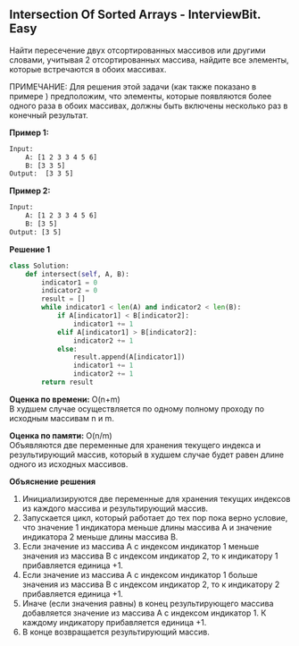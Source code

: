 ## Intersection Of Sorted Arrays - InterviewBit. Easy

Найти пересечение двух отсортированных массивов или другими словами, учитывая 2 отсортированных массива, найдите все элементы, которые встречаются в обоих массивах.

ПРИМЕЧАНИЕ: Для решения этой задачи (как также показано в примере ) предположим, что элементы, которые появляются более одного раза в обоих массивах, должны быть включены несколько раз в конечный результат.

**Пример 1:**
```bash
Input: 
    A: [1 2 3 3 4 5 6] 
    B: [3 3 5] 
Output:  [3 3 5]
```
**Пример 2:**
```bash
Input:
    A: [1 2 3 3 4 5 6]
    B: [3 5]
Output: [3 5]
```

**Решение 1** 
```python
class Solution:
	def intersect(self, A, B):
        indicator1 = 0
        indicator2 = 0
        result = []
        while indicator1 < len(A) and indicator2 < len(B):
            if A[indicator1] < B[indicator2]:
                indicator1 += 1 
            elif A[indicator1] > B[indicator2]:
                indicator2 += 1 
            else:
                result.append(A[indicator1])
                indicator1 += 1 
                indicator2 += 1 
        return result
```

**Оценка по времени:** O(n+m)  
В худшем случае осуществляется по одному полному проходу по исходным массивам n и m.

**Оценка по памяти:** O(n/m)  
Объявляются две переменные для хранения текущего индекса и результирующий массив, который в худшем случае будет равен длине одного из исходных массивов.  

**Объяснение решения**  
1. Инициализируются две переменные для хранения текущих индексов из каждого массива и результирующий массив.
2. Запускается цикл, который работает до тех пор пока верно условие, что значение 1 индикатора меньше длины массива А и значение индикатора 2 меньше длины массива В.
3. Если значение из массива А с индексом индикатор 1 меньше значения из массива В с индексом индикатор 2, то к индикатору 1 прибавляется единица +1. 
4. Если значение из массива А с индексом индикатор 1 больше значения из массива В с индексом индикатор 2, то к индикатору 2 прибавляется единица +1. 
5. Иначе (если значения равны) в конец результирующего массива добавляется значение из массива А с индексом индикатор 1. К каждому индикатору прибавляется единица +1.
6. В конце возвращается результирующий массив. 
